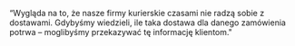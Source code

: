 

“Wygląda na to, że nasze firmy kurierskie czasami nie radzą sobie z dostawami. Gdybyśmy
wiedzieli, ile taka dostawa dla danego zamówienia potrwa – moglibyśmy przekazywać tę
informację klientom."
